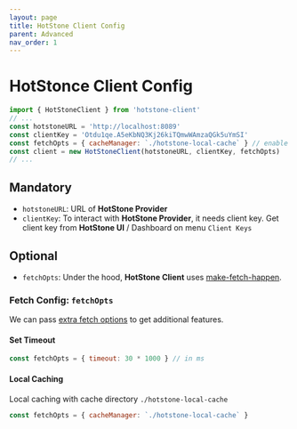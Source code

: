 ```yaml
---
layout: page
title: HotStone Client Config
parent: Advanced
nav_order: 1
---
```


# HotStonce Client Config

```js
import { HotStoneClient } from 'hotstone-client'
// ...
const hotstoneURL = 'http://localhost:8089'
const clientKey = 'Otdu1qe.A5eKbNQ3Kj26kiTQmwWAmzaQGk5uYmSI'
const fetchOpts = { cacheManager: `./hotstone-local-cache` } // enable local cache
const client = new HotStoneClient(hotstoneURL, clientKey, fetchOpts)
// ...
```

## Mandatory

- `hotstoneURL`: URL of **HotStone Provider**
- `clientKey`: To interact with **HotStone Provider**, it needs client key. Get client key from **HotStone UI** / Dashboard on menu `Client Keys`

## Optional

- `fetchOpts`: Under the hood, **HotStone Client** uses [make-fetch-happen](https://www.npmjs.com/package/make-fetch-happen).

### Fetch Config: `fetchOpts`

We can pass [extra fetch options](https://www.npmjs.com/package/make-fetch-happen#extra-options) to get additional features.

#### Set Timeout

```javascript
const fetchOpts = { timeout: 30 * 1000 } // in ms
```

#### Local Caching

Local caching with cache directory `./hotstone-local-cache`

```javascript
const fetchOpts = { cacheManager: `./hotstone-local-cache` }
```
